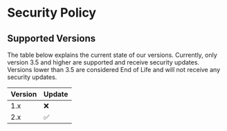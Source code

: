 # Security Policy

## Supported Versions

The table below explains the current state of our versions. Currently, only version
3.5 and higher are supported and receive security updates. Versions lower than 3.5
are considered End of Life and will not receive any security updates.

| Version | Update             |
|---------|--------------------|
|   1.x   |        :x:         |
|   2.x   | :white_check_mark: |
